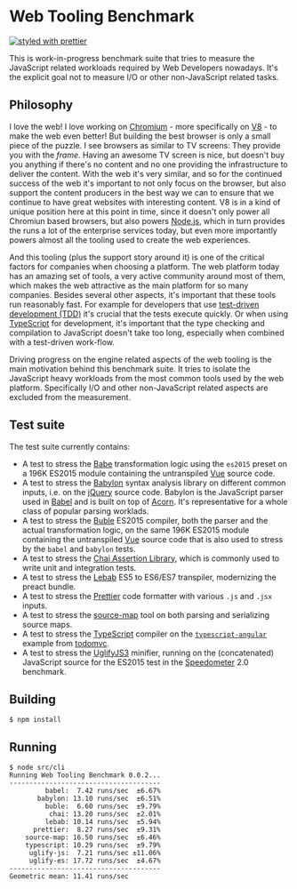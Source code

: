 # Web Tooling Benchmark

[![styled with prettier](https://img.shields.io/badge/styled_with-prettier-ff69b4.svg)](https://github.com/prettier/prettier)

This is work-in-progress benchmark suite that tries to measure the
JavaScript related workloads required by Web Developers nowadays.
It's the explicit goal not to measure I/O or other non-JavaScript
related tasks.

## Philosophy

I love the web! I love working on [Chromium](http://www.chromium.org) - more
specifically on [V8](http://v8project.org) - to make the web even better! But
building the best browser is only a small piece of the puzzle. I see browsers
as similar to TV screens: They provide you with the *frame*. Having an awesome
TV screen is nice, but doesn't buy you anything if there's no content and no
one providing the infrastructure to deliver the content.
With the web it's very similar, and so for the continued success of the web
it's important to not only focus on the browser, but also support the
content producers in the best way we can to ensure that we continue to have
great websites with interesting content. V8 is in a kind of unique position
here at this point in time, since it doesn't only power all Chromiun based
browsers, but also powers [Node.js](https://www.nodejs.org), which in turn
provides the runs a lot of the enterprise services today, but even more
importantly powers almost all the tooling used to create the web experiences.

And this tooling (plus the support story around it) is one of the critical
factors for companies when choosing a platform. The web platform today has
an amazing set of tools, a very active community around most of them, which
makes the web attractive as the main platform for so many companies. Besides
several other aspects, it's important that these tools run reasonably fast.
For example for developers that use [test-driven development
(TDD)](https://en.wikipedia.org/wiki/Test-driven_development) it's crucial
that the tests execute quickly. Or when using
[TypeScript](https://www.typescriptlang.org) for development, it's important
that the type checking and compilation to JavaScript doesn't take too long,
especially when combined with a test-driven work-flow.

Driving progress on the engine related aspects of the web tooling is the
main motivation behind this benchmark suite. It tries to isolate the
JavaScript heavy workloads from the most common tools used by the web
platform. Specifically I/O and other non-JavaScript related aspects are
excluded from the measurement.

## Test suite

The test suite currently contains:

- A test to stress the [Babe](https://github.com/babel/babel)
  transformation logic using the `es2015` preset on a 196K
  ES2015 module containing the untranspiled [Vue](https://github.com/vuejs/vue)
  source code.
- A test to stress the [Babylon](https://github.com/babel/babylon)
  syntax analysis library on different common inputs, i.e. on
  the [jQuery](https://jquery.com) source code. Babylon is the
  JavaScript parser used in [Babel](https://github.com/babel/babel)
  and is built on top of [Acorn](https://github.com/ternjs/acorn).
  It's representative for a whole class of popular parsing worklads.
- A test to stress the [Buble](https://github.com/Rich-Harris/buble)
  ES2015 compiler, both the parser and the actual transformation
  logic, on the same 196K ES2015 module containing the untranspiled
  [Vue](https://github.com/vuejs/vue) source code that is also used
  to stress by the `babel` and `babylon` tests.
- A test to stress the [Chai Assertion Library](http://chaijs.com),
  which is commonly used to write unit and integration tests.
- A test to stress the [Lebab](https://github.com/lebab/lebab)
  ES5 to ES6/ES7 transpiler, modernizing the preact bundle.
- A test to stress the [Prettier](https://github.com/prettier/prettier)
  code formatter with various `.js` and `.jsx` inputs.
- A test to stress the [source-map](https://github.com/mozilla/source-map)
  tool on both parsing and serializing source maps.
- A test to stress the [TypeScript](https://github.com/Microsoft/TypeScript)
  compiler on the [`typescript-angular`](https://github.com/tastejs/todomvc/tree/master/examples/typescript-angular)
  example from [todomvc](https://github.com/tastejs/todomvc).
- A test to stress the [UglifyJS3](https://github.com/mishoo/UglifyJS2)
  minifier, running on the (concatenated) JavaScript source for
  the ES2015 test in the [Speedometer](https://browserbench.org/Speedometer)
  2.0 benchmark.

## Building

```
$ npm install
```

## Running

```
$ node src/cli
Running Web Tooling Benchmark 0.0.2...
--------------------------------------
         babel:  7.42 runs/sec  ±6.67%
       babylon: 13.10 runs/sec  ±6.51%
         buble:  6.60 runs/sec  ±9.79%
          chai: 13.20 runs/sec  ±2.01%
         lebab: 10.14 runs/sec  ±5.94%
      prettier:  8.27 runs/sec  ±9.31%
    source-map: 16.50 runs/sec  ±6.46%
    typescript: 10.29 runs/sec  ±9.79%
     uglify-js:  7.21 runs/sec ±11.06%
     uglify-es: 17.72 runs/sec  ±4.67%
--------------------------------------
Geometric mean: 11.41 runs/sec
```
